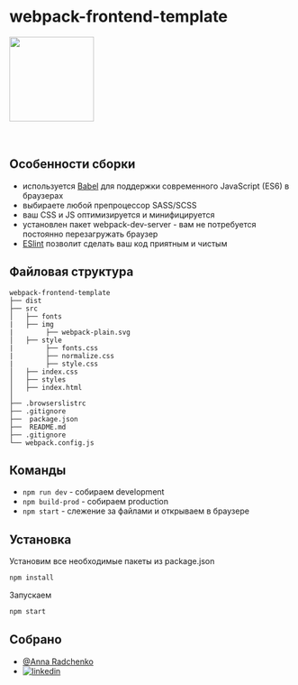 # webpack-frontend-template

<div>
    <a href="https://github.com/AmmelyStar/webpack-frontend-template">
        <img width="150" height="150" src="img/webpack-plain.svg">
    </a>
</div>
<br/>
<br/>


## Особенности сборки

* используется [Babel](https://babeljs.io/) для поддержки современного JavaScript (ES6) в браузерах
* выбираете любой препроцессор SASS/SCSS
* ваш CSS и JS оптимизируется и минифицируется
* установлен пакет webpack-dev-server - вам не потребуется постоянно перезагружать браузер
* [ESlint](https://eslint.org/) позволит сделать ваш код приятным и чистым


## Файловая структура

```
webpack-frontend-template
├── dist
├── src
│   ├── fonts
|   ├── img
|        ├── webpack-plain.svg
│   ├── style
|        ├── fonts.css
|        ├── normalize.css
|        ├── style.css
│   ├── index.css
│   ├── styles
│   ├── index.html
│ 
├── .browserslistrc
├── .gitignore  
├──  package.json
├──  README.md
├── .gitignore
└── webpack.config.js
```



## Команды

* ```npm run dev``` - собираем development
* ```npm build-prod``` - собираем production
* ```npm start``` - слежение за файлами и открываем в браузере


## Установка

Установим все необходимые пакеты из package.json

```bash
npm install
```

Запускаем

```bash
npm start
```

## Собрано

*  [@Anna Radchenko](https://github.com/AmmelyStar) 
*  [![linkedin](https://img.shields.io/badge/linkedin-0A66C2?style=for-the-badge&logo=linkedin&logoColor=white)](https://www.linkedin.com/in/anna--radchenko/)



